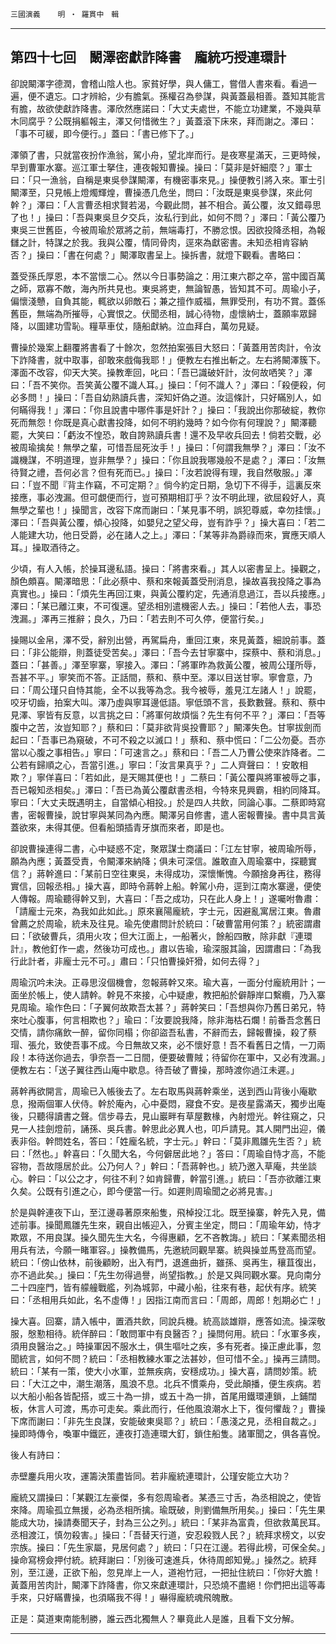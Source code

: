 

`三國演義`　　`明 ‧ 羅貫中　輯`

* * *

## 第四十七回　闞澤密獻詐降書　龐統巧授連環計

卻說闞澤字德潤，會稽山陰人也。家貧好學，與人傭工，嘗借人書來看。看過一遍，便不遺忘。口才辨給，少有膽氣。孫權召為參謀，與黃蓋最相善。蓋知其能言有膽，故欲使獻詐降書。澤欣然應諾曰：「大丈夫處世，不能立功建業，不幾與草木同腐乎？公既捐軀報主，澤又何惜微生？」黃蓋滾下床來，拜而謝之。澤曰：「事不可緩，即今便行。」蓋曰：「書已修下了。」

澤領了書，只就當夜扮作漁翁，駕小舟，望北岸而行。是夜寒星滿天，三更時候，早到曹軍水寨。巡江軍士拏住，連夜報知曹操。操曰：「莫非是奸細麼？」軍士曰：「只一漁翁，自稱是東吳參謀闞澤，有機密事來見。」操便教引將入來。軍士引闞澤至，只見帳上燈燭輝煌，曹操憑几危坐，問曰：「汝既是東吳參謀，來此何幹？」澤曰：「人言曹丞相求賢若渴，今觀此問，甚不相合。黃公覆，汝又錯尋思了也！」操曰：「吾與東吳旦夕交兵，汝私行到此，如何不問？」澤曰：「黃公覆乃東吳三世舊臣，今被周瑜於眾將之前，無端毒打，不勝忿恨。因欲投降丞相，為報讎之計，特謀之於我。我與公覆，情同骨肉，逕來為獻密書。未知丞相肯容納否？」操曰：「書在何處？」闞澤取書呈上。操拆書，就燈下觀看。書略曰：

蓋受孫氏厚恩，本不當懷二心。然以今日事勢論之：用江東六郡之卒，當中國百萬之師，眾寡不敵，海內所共見也。東吳將吏，無論智愚，皆知其不可。周瑜小子，偏懷淺戇，自負其能，輒欲以卵敵石；兼之擅作威福，無罪受刑，有功不賞。蓋係舊臣，無端為所摧辱，心實恨之。伏聞丞相，誠心待物，虛懷納士，蓋願率眾歸降，以圖建功雪恥。糧草車仗，隨船獻納。泣血拜白，萬勿見疑。

曹操於幾案上翻覆將書看了十餘次，忽然拍案張目大怒曰：「黃蓋用苦肉計，令汝下詐降書，就中取事，卻敢來戲侮我耶！」便教左右推出斬之。左右將闞澤簇下。澤面不改容，仰天大笑。操教牽回，叱曰：「吾已識破奸計，汝何故哂笑？」澤曰：「吾不笑你。吾笑黃公覆不識人耳。」操曰：「何不識人？」澤曰：「殺便殺，何必多問！」操曰：「吾自幼熟讀兵書，深知奸偽之道。汝這條計，只好瞞別人，如何瞞得我！」澤曰：「你且說書中哪件事是奸計？」操曰：「我說出你那破綻，教你死而無怨！你既是真心獻書投降，如何不明約幾時？如今你有何理說？」闞澤聽罷，大笑曰：「虧汝不惶恐，敢自誇熟讀兵書！還不及早收兵回去！倘若交戰，必被周瑜擒矣！無學之輩，可惜吾屈死汝手！」操曰：「何謂我無學？」澤曰：「汝不識機謀，不明道理，豈非無學？」操曰：「你且說我哪幾般不是處？」澤曰：「汝無待賢之禮，吾何必言？但有死而已。」操曰：「汝若說得有理，我自然敬服。」澤曰：「豈不聞『背主作竊，不可定期？』倘今約定日期，急切下不得手，這裏反來接應，事必洩漏。但可覷便而行，豈可預期相訂乎？汝不明此理，欲屈殺好人，真無學之輩也！」操聞言，改容下席而謝曰：「某見事不明，誤犯尊威，幸勿挂懷。」澤曰：「吾與黃公覆，傾心投降，如嬰兒之望父母，豈有詐乎？」操大喜曰：「若二人能建大功，他日受爵，必在諸人之上。」澤曰：「某等非為爵祿而來，實應天順人耳。」操取酒待之。

少頃，有人入帳，於操耳邊私語。操曰：「將書來看。」其人以密書呈上。操觀之，顏色頗喜。闞澤暗思：「此必蔡中、蔡和來報黃蓋受刑消息，操故喜我投降之事為真實也。」操曰：「煩先生再回江東，與黃公覆約定，先通消息過江，吾以兵接應。」澤曰：「某已離江東，不可復還。望丞相別遣機密人去。」操曰：「若他人去，事恐洩漏。」澤再三推辭；良久，乃曰：「若去則不可久停，便當行矣。」

操賜以金帛，澤不受，辭別出營，再駕扁舟，重回江東，來見黃蓋，細說前事。蓋曰：「非公能辯，則蓋徒受苦矣。」澤曰：「吾今去甘寧寨中，探蔡中、蔡和消息。」蓋曰：「甚善。」澤至寧寨，寧接入。澤曰：「將軍昨為救黃公覆，被周公瑾所辱，吾甚不平。」寧笑而不答。正話間，蔡和、蔡中至。澤以目送甘寧。寧會意，乃曰：「周公瑾只自恃其能，全不以我等為念。我今被辱，羞見江左諸人！」說罷，咬牙切齒，拍案大叫。澤乃虛與寧耳邊低語。寧低頭不言，長歎數聲。蔡和、蔡中見澤、寧皆有反意，以言挑之曰：「將軍何故煩惱？先生有何不平？」澤曰：「吾等腹中之苦，汝豈知耶？」蔡和曰：「莫非欲背吳投曹耶？」闞澤失色。甘寧拔劍而起曰：「吾事已為窺破，不可不殺之以滅口！」蔡和、蔡中慌曰：「二公勿憂。吾亦當以心腹之事相告。」寧曰：「可速言之。」蔡和曰：「吾二人乃曹公使來詐降者。二公若有歸順之心，吾當引進。」寧曰：「汝言果真乎？」二人齊聲曰：！安敢相欺？」寧佯喜曰：「若如此，是天賜其便也！」二蔡曰：「黃公覆與將軍被辱之事，吾已報知丞相矣。」澤曰：「吾已為黃公覆獻書丞相，今特來見興霸，相約同降耳。寧曰：「大丈夫既遇明主，自當傾心相投。」於是四人共飲，同論心事。二蔡即時寫書，密報曹操，說甘寧與某同為內應。闞澤另自修書，遣人密報曹操。書中具言黃蓋欲來，未得其便。但看船頭插青牙旗而來者，即是也。

卻說曹操連得二書，心中疑惑不定，聚眾謀士商議曰：「江左甘寧，被周瑜所辱，願為內應；黃蓋受責，令闞澤來納降；俱未可深信。誰敢直入周瑜寨中，探聽實信？」蔣幹進曰：「某前日空往東吳，未得成功，深懷慚愧。今願捨身再往，務得實信，回報丞相。」操大喜，即時令蔣幹上船。幹駕小舟，逕到江南水寨邊，便使人傳報。周瑜聽得幹又到，大喜曰：「吾之成功，只在此人身上！」遂囑咐魯肅：「請龐士元來，為我如此如此。」原來襄陽龐統，字士元，因避亂寓居江東。魯肅曾薦之於周瑜，統未及往見。瑜先使肅問計於統曰：「破曹當用何策？」統密謂肅曰：「欲破曹兵，須用火攻；但大江面上，一船著火，餘船四散，除非獻『連環計』，教他釘作一處，然後功可成也。」肅以告瑜，瑜深服其論，因謂肅曰：「為我行此計者，非龐士元不可。」肅曰：「只怕曹操奸猾，如何去得？」

周瑜沉吟未決。正尋思沒個機會，忽報蔣幹又來。瑜大喜，一面分付龐統用計；一面坐於帳上，使人請幹。幹見不來接，心中疑慮，教把船於僻靜岸口繫纜，乃入寨見周瑜。瑜作色曰：「子翼何故欺吾太甚？」蔣幹笑曰：「吾想與你乃舊日弟兄，特來吐心腹事，何言相欺也？」瑜曰：「汝要說我降，除非海枯石爛！前番吾念舊日交情，請你痛飲一醉，留你同榻；你卻盜吾私書，不辭而去，歸報曹操，殺了蔡瑁、張允，致使吾事不成。今日無故又來，必不懷好意！吾不看舊日之情，一刀兩段！本待送你過去，爭奈吾一二日間，便要破曹賊；待留你在軍中，又必有洩漏。」便教左右：「送子翼往西山庵中歇息。待吾破了曹操，那時渡你過江未遲。」

蔣幹再欲開言，周瑜已入帳後去了。左右取馬與蔣幹乘坐，送到西山背後小庵歇息，撥兩個軍人伏侍。幹於庵內，心中憂悶，寢食不安。是夜星露滿天，獨步出庵後，只聽得讀書之聲。信步尋去，見山巖畔有草屋數椽，內射燈光。幹往窺之，只見一人挂劍燈前，誦孫、吳兵書。幹思此必異人也，叩戶請見。其人開門出迎，儀表非俗。幹問姓名，答曰：「姓龐名統，字士元。」幹曰：「莫非鳳雛先生否？」統曰：「然也。」幹喜曰：「久聞大名，今何僻居此地？」答曰：「周瑜自恃才高，不能容物，吾故隱居於此。公乃何人？」幹曰：「吾蔣幹也。」統乃邀入草庵，共坐談心。幹曰：「以公之才，何往不利？如肯歸曹，幹當引進。」統曰：「吾亦欲離江東久矣。公既有引進之心，即今便當一行。如遲則周瑜聞之必將見害。」

於是與幹連夜下山，至江邊尋著原來船隻，飛棹投江北。既至操寨，幹先入見，備述前事。操聞鳳雛先生來，親自出帳迎入，分賓主坐定，問曰：「周瑜年幼，恃才欺眾，不用良謀。操久聞先生大名，今得惠顧，乞不吝教誨。」統曰：「某素聞丞相用兵有法，今願一睹軍容。」操教備馬，先邀統同觀旱寨。統與操並馬登高而望。統曰：「傍山依林，前後顧盼，出入有門，退進曲折，雖孫、吳再生，穰苴復出，亦不過此矣。」操曰：「先生勿得過譽，尚望指教。」於是又與同觀水寨。見向南分二十四座門，皆有艨艟戰艦，列為城郭，中藏小船，往來有巷，起伏有序。統笑曰：「丞相用兵如此，名不虛傳！」因指江南而言曰：「周郎，周郎！剋期必亡！」

操大喜。回寨，請入帳中，置酒共飲，同說兵機。統高談雄辯，應答如流。操深敬服，慇懃相待。統佯醉曰：「敢問軍中有良醫否？」操問何用。統曰：「水軍多疾，須用良醫治之。」時操軍因不服水土，俱生嘔吐之疾，多有死者。操正慮此事，忽聞統言，如何不問？統曰：「丞相教練水軍之法甚妙，但可惜不全。」操再三請問。統曰：「某有一策，使大小水軍，並無疾病，安穩成功。」操大喜，請問妙策。統曰：「大江之中，潮生潮落，風浪不息。北兵不慣乘舟，受此顛播，便生疾病。若以大船小船各皆配搭，或三十為一排，或五十為一排，首尾用鐵環連鎖，上鋪闊板，休言人可渡，馬亦可走矣。乘此而行，任他風浪潮水上下，復何懼哉？」曹操下席而謝曰：「非先生良謀，安能破東吳耶？」統曰：「愚淺之見，丞相自裁之。」操即時傳令，喚軍中鐵匠，連夜打造連環大釘，鎖住船隻。諸軍聞之，俱各喜悅。

後人有詩曰：

赤壁鏖兵用火攻，運籌決策盡皆同。若非龐統連環計，公瑾安能立大功？

龐統又謂操曰：「某觀江左豪傑，多有怨周瑜者。某憑三寸舌，為丞相說之，使皆來降。周瑜孤立無援，必為丞相所擒。瑜既破，則劉備無所用矣。」操曰：「先生果能成大功，操請奏聞天子，封為三公之列。」統曰：「某非為富貴，但欲救萬民耳。丞相渡江，慎勿殺害。」操曰：「吾替天行道，安忍殺戮人民？」統拜求榜文，以安宗族。操曰：「先生家屬，見居何處？」統曰：「只在江邊。若得此榜，可保全矣。」操命寫榜僉押付統。統拜謝曰：「別後可速進兵，休待周郎知覺。」操然之。統拜別，至江邊，正欲下船，忽見岸上一人，道袍竹冠，一把扯住統曰：「你好大膽！黃蓋用苦肉計，闞澤下詐降書，你又來獻連環計，只恐燒不盡絕！你們把出這等毒手來，只好瞞曹操，也須瞞我不得！」嚇得龐統魂飛魄散。

正是：莫道東南能制勝，誰云西北獨無人？畢竟此人是誰，且看下文分解。

* * *

